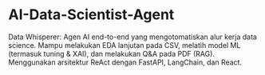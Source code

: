 # AI-Data-Scientist-Agent
Data Whisperer: Agen AI end-to-end yang mengotomatiskan alur kerja data science. Mampu melakukan EDA lanjutan pada CSV, melatih model ML (termasuk tuning &amp; XAI), dan melakukan Q&amp;A pada PDF (RAG). Menggunakan arsitektur ReAct dengan FastAPI, LangChain, dan React.
